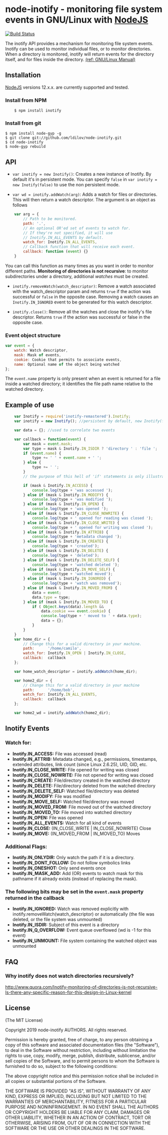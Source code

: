 # node-inotify - monitoring file system events in GNU/Linux with [NodeJS][nodejs_home]
[![Build Status](https://app.travis-ci.com/zWaR/node-inotify.svg?branch=master)](https://app.travis-ci.com/github/zWaR/node-inotify)

The inotify API provides a mechanism for monitoring file system events.
Inotify can be used to monitor individual files, or to monitor directories.
When a directory is monitored, inotify will return events for the directory
itself, and for files inside the directory. [(ref: GNU/Linux Manual)][inotify.7]

## Installation
[NodeJS][nodejs_dev] versions 12.x.x. are currently supported and tested.

### Install from NPM

```shell
    $ npm install inotify
```

### Install from git

```shell
$ npm install node-gyp -g
$ git clone git://github.com/ldilov/node-inotify.git
$ cd node-inotify
$ node-gyp rebuild
```

## API
  * `var inotify = new Inotify()`: Creates a new instance of Inotify. By default it's in persistent mode.
  You can specify `false` in `var inotify = new Inotify(false)` to use the non persistent mode.

  * `var wd = inotify.addWatch(arg)`:  Adds a watch for files or directories. This will then return a watch descriptor. The argument is an object as follows
```javascript
    var arg = {
        // Path to be monitored.
        path: '.',
        // An optional OR'ed set of events to watch for.
        // If they're not specified, it will use
        // Inotify.IN_ALL_EVENTS by default.
        watch_for: Inotify.IN_ALL_EVENTS,
        // Callback function that will receive each event.
        callback: function (event) {}
    }
```
You can call this function as many times as you want in order to monitor different paths.
**Monitoring of directories is not recursive**: to monitor subdirectories under a directory, additional *watches* must be created.

  * `inotify.removeWatch(watch_descriptor)`: Remove a watch associated with the watch_descriptor param and returns `true` if the action was successful or `false` in the opposite case. Removing a watch causes an `Inotify.IN_IGNORED` event to be generated for this watch descriptor.

  * `inotify.close()`: Remove all the watches and close the inotify's file descriptor. Returns `true` if the action was successful or false in the opposite case.

### Event object structure
```javascript
var event = {
    watch: Watch descriptor,
    mask: Mask of events,
    cookie: Cookie that permits to associate events,
    name: Optional name of the object being watched
};
```

The `event.name` property is only present when an event is returned for a file inside a watched directory; it identifies the file path name relative to the watched directory.


## Example of use

```javascript
    var Inotify = require('inotify-remastered').Inotify;
    var inotify = new Inotify(); //persistent by default, new Inotify(false) //no persistent

    var data = {}; //used to correlate two events

    var callback = function(event) {
        var mask = event.mask;
        var type = mask & Inotify.IN_ISDIR ? 'directory ' : 'file ';
        if (event.name) {
            type += ' ' + event.name + ' ';
        } else {
            type += ' ';
        }
        // the purpose of this hell of 'if' statements is only illustrative.

        if (mask & Inotify.IN_ACCESS) {
            console.log(type + 'was accessed ');
        } else if (mask & Inotify.IN_MODIFY) {
            console.log(type + 'was modified ');
        } else if (mask & Inotify.IN_OPEN) {
            console.log(type + 'was opened ');
        } else if (mask & Inotify.IN_CLOSE_NOWRITE) {
            console.log(type + ' opened for reading was closed ');
        } else if (mask & Inotify.IN_CLOSE_WRITE) {
            console.log(type + ' opened for writing was closed ');
        } else if (mask & Inotify.IN_ATTRIB) {
            console.log(type + 'metadata changed ');
        } else if (mask & Inotify.IN_CREATE) {
            console.log(type + 'created');
        } else if (mask & Inotify.IN_DELETE) {
            console.log(type + 'deleted');
        } else if (mask & Inotify.IN_DELETE_SELF) {
            console.log(type + 'watched deleted ');
        } else if (mask & Inotify.IN_MOVE_SELF) {
            console.log(type + 'watched moved');
        } else if (mask & Inotify.IN_IGNORED) {
            console.log(type + 'watch was removed');
        } else if (mask & Inotify.IN_MOVED_FROM) {
            data = event;
            data.type = type;
        } else if (mask & Inotify.IN_MOVED_TO) {
            if ( Object.keys(data).length &&
                data.cookie === event.cookie) {
                console.log(type + ' moved to ' + data.type);
                data = {};
            }
        }
    }
    var home_dir = {
        // Change this for a valid directory in your machine.
        path:      '/home/camilo',
        watch_for: Inotify.IN_OPEN | Inotify.IN_CLOSE,
        callback:  callback
    };

    var home_watch_descriptor = inotify.addWatch(home_dir);

    var home2_dir = {
        // Change this for a valid directory in your machine
        path:      '/home/bob',
        watch_for: Inotify.IN_ALL_EVENTS,
        callback:  callback
    };

    var home2_wd = inotify.addWatch(home2_dir);

```

## Inotify Events

### Watch for:
 * **Inotify.IN_ACCESS:** File was accessed (read)
 * **Inotify.IN_ATTRIB:** Metadata changed, e.g., permissions, timestamps, extended attributes, link count (since Linux 2.6.25), UID, GID, etc.
 * **Inotify.IN_CLOSE_WRITE:** File opened for writing was closed
 * **Inotify.IN_CLOSE_NOWRITE:** File not opened for writing was closed
 * **Inotify.IN_CREATE:** File/directory created in the watched directory
 * **Inotify.IN_DELETE:** File/directory deleted from the watched directory
 * **Inotify.IN_DELETE_SELF:** Watched file/directory was deleted
 * **Inotify.IN_MODIFY:** File was modified
 * **Inotify.IN_MOVE_SELF:** Watched file/directory was moved
 * **Inotify.IN_MOVED_FROM:** File moved out of the watched directory
 * **Inotify.IN_MOVED_TO:** File moved into watched directory
 * **Inotify.IN_OPEN:** File was opened
 * **Inotify.IN_ALL_EVENTS:** Watch for all kind of events
 * **Inotify.IN_CLOSE:**  (IN_CLOSE_WRITE | IN_CLOSE_NOWRITE)  Close
 * **Inotify.IN_MOVE:**  (IN_MOVED_FROM | IN_MOVED_TO)  Moves

### Additional Flags:
 * **Inotify.IN_ONLYDIR:** Only watch the path if it is a directory.
 * **Inotify.IN_DONT_FOLLOW:** Do not follow symbolics links
 * **Inotify.IN_ONESHOT:** Only send events once
 * **Inotify.IN_MASK_ADD:** Add (OR) events to watch mask for this pathname if it already exists (instead of replacing the mask).

### The following bits may be set in the `event.mask` property returned in the callback
 * **Inotify.IN_IGNORED:** Watch was removed explicitly with inotify.removeWatch(watch_descriptor) or automatically (the file was deleted, or the file system was unmounted)
 * **Inotify.IN_ISDIR:** Subject of this event is a directory
 * **Inotify.IN_Q_OVERFLOW:** Event queue overflowed (wd is -1 for this event)
 * **Inotify.IN_UNMOUNT:** File system containing the watched object was unmounted


## FAQ
### Why inotify does not watch directories recursively?
http://www.quora.com/Inotify-monitoring-of-directories-is-not-recursive-Is-there-any-specific-reason-for-this-design-in-Linux-kernel


## License
(The MIT License)

Copyright 2019 node-inotify AUTHORS. All rights reserved.

Permission is hereby granted, free of charge, to any person obtaining a copy
of this software and associated documentation files (the "Software"), to
deal in the Software without restriction, including without limitation the
rights to use, copy, modify, merge, publish, distribute, sublicense, and/or
sell copies of the Software, and to permit persons to whom the Software is
furnished to do so, subject to the following conditions:

The above copyright notice and this permission notice shall be included in
all copies or substantial portions of the Software.

THE SOFTWARE IS PROVIDED "AS IS", WITHOUT WARRANTY OF ANY KIND, EXPRESS OR
IMPLIED, INCLUDING BUT NOT LIMITED TO THE WARRANTIES OF MERCHANTABILITY,
FITNESS FOR A PARTICULAR PURPOSE AND NONINFRINGEMENT. IN NO EVENT SHALL THE
AUTHORS OR COPYRIGHT HOLDERS BE LIABLE FOR ANY CLAIM, DAMAGES OR OTHER
LIABILITY, WHETHER IN AN ACTION OF CONTRACT, TORT OR OTHERWISE, ARISING
FROM, OUT OF OR IN CONNECTION WITH THE SOFTWARE OR THE USE OR OTHER DEALINGS
IN THE SOFTWARE.


[inotify.7]: http://www.kernel.org/doc/man-pages/online/pages/man7/inotify.7.html "http://www.kernel.org/doc/man-pages/online/pages/man7/inotify.7.html"
[nodejs_home]: http://www.nodejs.org
[nodejs_dev]: http://github.com/joyent/node
[code_example]: http://gist.github.com/476119
